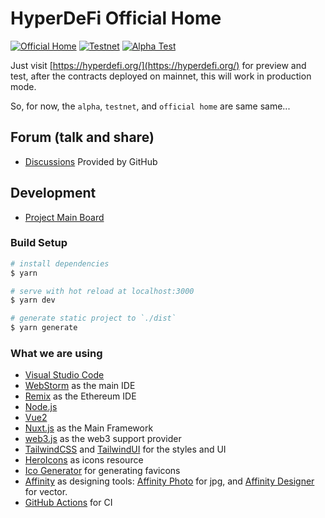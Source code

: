 # HyperDeFi Official Home

[![Official Home](https://github.com/HyperDeFiProtocol/home/actions/workflows/mainnet.yml/badge.svg)](https://hyperdefi.org/)
[![Testnet](https://github.com/HyperDeFiProtocol/home/actions/workflows/testnet.yml/badge.svg)](https://testnet.hyperdefi.org/)
[![Alpha Test](https://github.com/HyperDeFiProtocol/home/actions/workflows/alpha.yml/badge.svg)](https://alpha.hyperdefi.org/)

Just visit [https://hyperdefi.org/](https://hyperdefi.org/) for preview and test, after the contracts deployed on
mainnet, this will work in production mode.

So, for now, the `alpha`, `testnet`, and `official home` are same same...

## Forum (talk and share)

- [Discussions](https://github.com/HyperDeFiProtocol/home/discussions) Provided by GitHub

## Development

- [Project Main Board](https://github.com/orgs/HyperDeFiProtocol/projects/1)

### Build Setup

```bash
# install dependencies
$ yarn

# serve with hot reload at localhost:3000
$ yarn dev

# generate static project to `./dist`
$ yarn generate
```

### What we are using

- [Visual Studio Code](https://code.visualstudio.com/)
- [WebStorm](https://lp.jetbrains.com/webstorm-ide/) as the main IDE
- [Remix](http://remix.ethereum.org/) as the Ethereum IDE
- [Node.js](https://nodejs.org/)
- [Vue2](https://vuejs.org/)
- [Nuxt.js](https://nuxtjs.org/) as the Main Framework
- [web3.js](https://web3js.readthedocs.io/en/v1.4.0/) as the web3 support provider
- [TailwindCSS](https://tailwindcss.com/) and [TailwindUI](https://tailwindui.com/) for the styles and UI
- [HeroIcons](https://heroicons.com/) as icons resource
- [Ico Generator](https://favicon.io/) for generating favicons
- [Affinity](https://affinity.serif.com/) as designing tools:
  [Affinity Photo](https://affinity.serif.com/en-gb/photo/) for jpg, and
  [Affinity Designer](https://affinity.serif.com/en-gb/designer/) for vector.
- [GitHub Actions](https://github.com/features/actions) for CI
